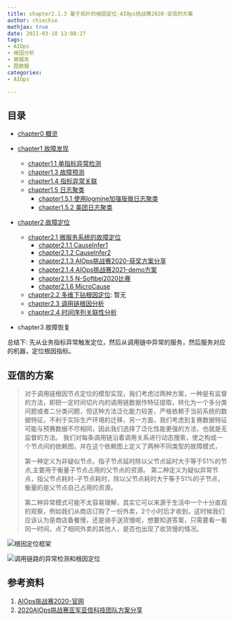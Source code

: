```yaml
---
title: chapter2.1.3 基于拓扑的根因定位-AIOps挑战赛2020-亚信的方案
author: chiechie
mathjax: true
date: 2021-03-10 13:08:27
tags:
- AIOps
- 根因分析
- 微服务
- 图数据
categories: 
- AIOps

---
```


## 目录

- [chapter0 概览](https://chiechie.github.io/2021/05/21/AI/AIOps/AIOps-0-summary/)
- [chapter1 故障发现](https://chiechie.github.io/2021/05/21/AI/AIOps/AIOps-1-event-generate/)
	- [chapter1.1 单指标异常检测](https://chiechie.github.io/2021/05/21/AI/AIOps/AIOps-1_1-kpi-detector/)
	- [chapter1.3 故障预测](https://chiechie.github.io/2021/03/04/AI/AIOps/AIOps-1_2-fault-prediction/)
	- [chapter1.4 指标异常关联](https://chiechie.github.io/2021/05/21/AI/AIOps/AIOps-1_4-kpi-correlation/)
	- [chapter1.5 日志聚类](https://chiechie.github.io/2021/02/19/AI/AIOps/AIOps-1_5-log-analysis/)
		- [chapter1.5.1 使用logmine加强版做日志聚类](https://chiechie.github.io/2021/03/04/AI/AIOps/AIOps-1_5_1-log-analysis_logmine/)
		- [chapter1.5.2 美团日志聚类](https://chiechie.github.io/2021/03/04/AI/AIOps/AIOps-1_5_2-log-analysis_meituan/)
	
- [chapter2 故障定位](https://chiechie.github.io/2021/05/21/AI/AIOps/AIOps-2-event-analysis/)
	- [chapter2.1 微服务系统的故障定位](https://chiechie.github.io/2021/05/21/AI/AIOps/AIOps-2_1-topo-rca/)
		- [chapter2.1.1 CauseInfer1](https://chiechie.github.io/2021/03/02/AI/AIOps/AIOps-2_1_1-topo-rca-causeinfer-notes1/)
		- [chapter2.1.2 CauseInfer2](https://chiechie.github.io/2021/03/03/AI/AIOps/AIOps-2_1_2-topo-rca-causeinfer-notes2/)
		- [chapter2.1.3 AIOps挑战赛2020-获奖方案分享](https://chiechie.github.io/2021/03/10/AI/AIOps/AIOps-2_1_3-topo-rca-aiops2020/)
		- [chapter2.1.4 AIOps挑战赛2021-demo方案](https://chiechie.github.io/2021/03/09/AI/AIOps/AIOps-2_1_4-topo-rca-aiops2021/)
		- [chapter2.1.5 N-Softbei2020比赛](https://chiechie.github.io/2021/03/10/AI/AIOps/AIOps-2_1_5-topo-rca-cnsoftbei2020/)
		- [chapter2.1.6 MicroCause](https://chiechie.github.io/2021/05/21/AI/AIOps/AIOps-2_1_6-topo-rca-MicroCause)
	- [chapter2.2 多维下钻根因定位](https://chiechie.github.io/2021/05/21/AI/AIOps/AIOps-2_2-multi-dimensional-rca/): 暂无
	- [chapter2.3 调用链根因分析](https://chiechie.github.io/2021/03/15/AI/AIOps/AIOps-2_3-trace_rca/)
	- [chapter2.4 时间序列关联性分析](https://chiechie.github.io/2021/04/14/AI/AIOps/AIOps-2_4-metric_event_correlation/)
- chapter3 故障恢复


总结下: 先从业务指标异常触发定位，然后从调用链中异常的服务，然后服务对应的机器，定位根因指标。

## 亚信的方案

> 对于调用链根因节点定位的模型实现，我们考虑过两种方案，一种是有监督的方法，即把一定时间切片内的调用链数据作特征提取，转化为一个多分类问题或者二分类问题，但这种方法泛化能力较差，严格依赖于当前系统的数据特征，不利于实际生产环境的迁移，另一方面，我们考虑到复赛数据特征可能与预赛数据不尽相同，因此我们选择了泛化性能更强的方法，也就是无监督的方法。 我们对每条调用链沿着调用关系进行动态搜索，使之构成一个节点间的依赖图，并在这个依赖图上定义了两种不同类型的故障模式，
>
>第一种定义为非疑似节点，指子节点延时除以父节点延时大于等于51%的节点,主要用于衡量子节点占用的父节点的资源。
第二种定义为疑似异常节点，指父节点耗时-子节点耗时，除以父节点耗时大于等于51%的子节点，衡量的是父节点自己占用的资源。
>
> 第二种异常模式可能不太容易理解，其实它可以来源于生活中一个十分直观的观察，例如我们从商店订购了一份外卖，2个小时后才收到，这时候我们应该认为是商店备餐慢，还是骑手送货慢呢，想要知道答案，只需要看一看同一时间，点了相同外卖的其他人，是否也出现了收货慢的情况。



![根因定位框架](./framework.png)

![调用链路的异常检测和根因定位](./rca.png)


## 参考资料
1. [AIOps挑战赛2020-官网](http://iops.ai/competition_detail/?competition_id=15&flag=1)
2. [2020AIOps挑战赛亚军亚信科技团队方案分享](https://mp.weixin.qq.com/s/hYiXUMveSprkIiOy8mCmCg)



